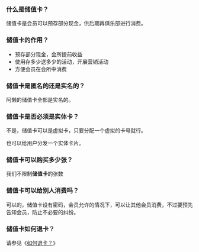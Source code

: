 ### 什么是储值卡？

储值卡是会员可以预存部分现金，供后期再俱乐部进行消费。

### 储值卡的作用？

- 预存部分现金，会所提前收益
- 使用存多少送多少的活动，开展营销活动
- 方便会员在会所中消费

### 储值卡是匿名的还是实名的？

阿懒的储值卡全部是实名的。

### 储值卡是否必须是实体卡？

不是，储值卡可以是虚拟卡，只要分配一个虚拟的卡号就行。

也可以给用户分发一个实体卡片。

### 储值卡可以购买多少张？

我们不限制**储值卡**的张数

### 储值卡可以给别人消费吗？

可以的，储值卡设有密码，会员允许的情况下，可以让其他会员消费，不过要预先告知会员，防止不必要的纠纷。

### 储值卡如何退卡？

请参见《[如何退卡？]()》